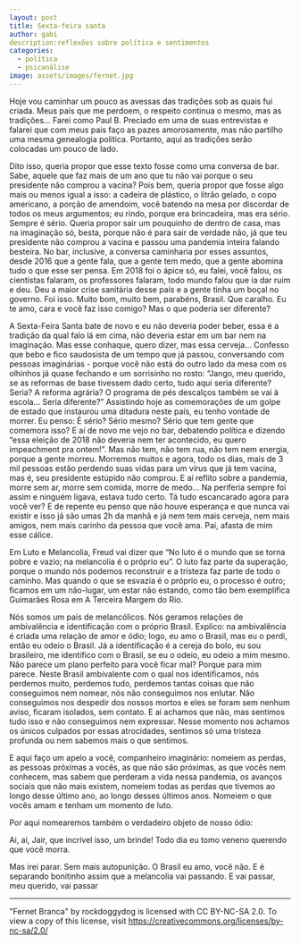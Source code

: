 ```yaml
---
layout: post
title: Sexta-feira santa
author: gabi
description:reflexões sobre política e sentimentos
categories:
  - política
  - psicanálise
image: assets/images/fernet.jpg
---
```

Hoje vou caminhar um pouco as avessas das tradições sob as quais fui criada. Meus pais que me perdoem, o respeito continua o mesmo, mas as tradições... Farei como Paul B. Preciado em uma de suas entrevistas e falarei que com meus pais faço as pazes amorosamente, mas não partilho uma mesma genealogia política. Portanto, aqui as tradições serão colocadas um pouco de lado.

Dito isso, queria propor que esse texto fosse como uma conversa de bar. Sabe, aquele que faz mais de um ano que tu não vai porque o seu presidente não comprou a vacina? Pois bem, queria propor que fosse algo mais ou menos igual a isso: a cadeira de plástico, o litrão gelado, o copo americano, a porção de amendoim, você batendo na mesa por discordar de todos os meus argumentos; eu rindo, porque era brincadeira, mas era sério. Sempre é sério. Queria propor sair um pouquinho de dentro de casa, mas na imaginação só, besta, porque não é para sair de verdade não, já que teu presidente não comprou a vacina e passou uma pandemia inteira falando besteira. No bar, inclusive, a conversa caminharia por esses assuntos, desde 2016 que a gente fala, que a gente tem medo, que a gente abomina tudo o que esse ser pensa. Em 2018 foi o ápice só, eu falei, você falou, os cientistas falaram, os professores falaram, todo mundo falou que ia dar ruim e deu. Deu a maior crise sanitária desse país e a gente tinha um boçal no governo. Foi isso. Muito bom, muito bem, parabéns, Brasil. Que caralho. Eu te amo, cara e você faz isso comigo? Mas o que poderia ser diferente?

A Sexta-Feira Santa bate de novo e eu não deveria poder beber, essa é a tradição da qual falo lá em cima, não deveria estar em um bar nem na imaginação. Mas esse conhaque, quero dizer, mas essa cerveja... Confesso que bebo e fico saudosista de um tempo que já passou, conversando com pessoas imaginárias - porque você não está do outro lado da mesa com os olhinhos já quase fechando e um sorrisinho no rosto: “Jango, meu querido, se as reformas de base tivessem dado certo, tudo aqui seria diferente? Seria? A reforma agrária? O programa de pés descalços também se vai à escola... Seria diferente?” Assistindo hoje as comemorações de um golpe de estado que instaurou uma ditadura neste país, eu tenho vontade de morrer. Eu penso: É sério? Sério mesmo? Sério que tem gente que comemora isso? E aí de novo me vejo no bar, debatendo política e dizendo “essa eleição de 2018 não deveria nem ter acontecido, eu quero impeachment pra ontem!”. Mas não tem, não tem rua, não tem nem energia, porque a gente morreu. Morremos muitos e agora, todo os dias, mais de 3 mil pessoas estão perdendo suas vidas para um vírus que já tem vacina, mas é, seu presidente estúpido não comprou. E aí reflito sobre a pandemia, morre sem ar, morre sem comida, morre de medo... Na periferia sempre foi assim e ninguém ligava, estava tudo certo. Tá tudo escancarado agora para você ver? E de repente eu penso que não houve esperança e que nunca vai existir e isso já são umas 2h da manhã e já nem tem mais cerveja, nem mais amigos, nem mais carinho da pessoa que você ama. Pai, afasta de mim esse cálice. 

Em Luto e Melancolia, Freud vai dizer que “No luto é o mundo que se torna pobre e vazio; na melancolia é o próprio eu”. O luto faz parte da superação, porque o mundo nós podemos reconstruir e a tristeza faz parte de todo o caminho. Mas quando o que se esvazia é o próprio eu, o processo é outro; ficamos em um não-lugar, um estar não estando, como tão bem exemplifica Guimarães Rosa em A Terceira Margem do Rio.

Nós somos um país de melancólicos. Nós geramos relações de ambivalência e identificação com o próprio Brasil. Explico: na ambivalência é criada uma relação de amor e ódio; logo, eu amo o Brasil, mas eu o perdi, então eu odeio o Brasil. Já a identificação é a cereja do bolo, eu sou brasileiro, me identifico com o Brasil, se eu o odeio, eu odeio a mim mesmo. Não parece um plano perfeito para você ficar mal? Porque para mim parece. Neste Brasil ambivalente com o qual nos identificamos, nós perdemos muito, perdemos tudo, perdemos tantas coisas que não conseguimos nem nomear, nós não conseguimos nos enlutar. Não conseguimos nos despedir dos nossos mortos e eles se foram sem nenhum aviso, ficaram isolados, sem contato. E aí achamos que não, mas sentimos tudo isso e não conseguimos nem expressar. Nesse momento nos achamos os únicos culpados por essas atrocidades, sentimos só uma tristeza profunda ou nem sabemos mais o que sentimos.

E aqui faço um apelo a você, companheiro imaginário: nomeiem as perdas, as pessoas próximas a vocês, as que não são próximas, as que vocês nem conhecem, mas sabem que perderam a vida nessa pandemia, os avanços sociais que não mais existem, nomeiem todas as perdas que tivemos ao longo desse último ano, ao longo desses últimos anos. Nomeiem o que vocês amam e tenham um momento de luto.

Por aqui nomearemos também o verdadeiro objeto de nosso ódio:

Ai, ai, Jair, que incrível isso, um brinde! Todo dia eu tomo veneno querendo que você morra.

Mas irei parar. Sem mais autopunição. O Brasil eu amo, você não. E é separando bonitinho assim que a melancolia vai passando. E vai passar, meu querido, vai passar

---

"Fernet Branca" by rockdoggydog is licensed with CC BY-NC-SA 2.0. To view a copy of this license, visit https://creativecommons.org/licenses/by-nc-sa/2.0/
